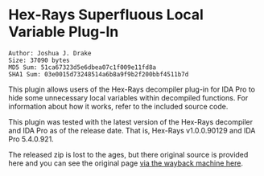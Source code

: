 # Hex-Rays Superfluous Local Variable Plug-In

```
Author: Joshua J. Drake
Size: 37090 bytes
MD5 Sum: 51ca67323d5e6dbea07c1f009e11fd8a
SHA1 Sum: 03e0015d73248514a6b8a9f9b2f200bbf4511b7d
```

This plugin allows users of the Hex-Rays decompiler plug-in for IDA Pro to hide some unnecessary local variables within decompiled functions. For information about how it works, refer to the included source code.

This plugin was tested with the latest version of the Hex-Rays decompiler and IDA Pro as of the release date. That is, Hex-Rays v1.0.0.90129 and IDA Pro 5.4.0.921.

The released zip is lost to the ages, but there original source is provided here and you can see the original page [via the wayback machine here](https://web.archive.org/web/20091216022001/http://labs.idefense.com/software/static.php#more_hex-rays+superfluous+local+variable+plug-in).
